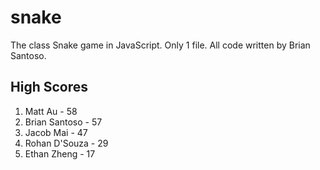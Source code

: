 # snake
The class Snake game in JavaScript. Only 1 file. All code written by Brian Santoso.
## High Scores
1. Matt Au          - 58
2. Brian Santoso    - 57
3. Jacob Mai        - 47
4. Rohan D'Souza    - 29
5. Ethan Zheng      - 17
